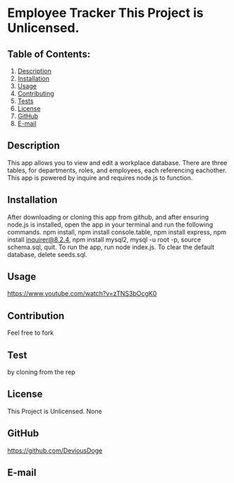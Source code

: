 # Employee Tracker This Project is Unlicensed.
  ## Table of Contents:
  1. [Description](#description) 
  2. [Installation](#installation)
  3. [Usage](#usage)  
  4. [Contributing](#contribution)
  5. [Tests](#test)
  6. [License](#license)
  7. [GitHub](#github)
  8. [E-mail](#e-mail)
## Description
This app allows you to view and edit a workplace database. There are three tables, for departments, roles, and employees, each referencing eachother. This app is powered by inquire and requires node.js to function.  
## Installation
After downloading or cloning this app from github, and after ensuring node.js is installed, open the app in your terminal and run the following commands. npm install, npm install console.table, npm install express, npm install inquirer@8.2.4, npm install mysql2, mysql -u root -p, source schema.sql, quit. To run the app, run node index.js. To clear  the default database, delete seeds.sql.
## Usage
https://www.youtube.com/watch?v=zTNS3bOcgK0
## Contribution
Feel free to fork
## Test
by cloning from the rep
## License
This Project is Unlicensed. None
## GitHub
https://github.com/DeviousDoge
## E-mail

